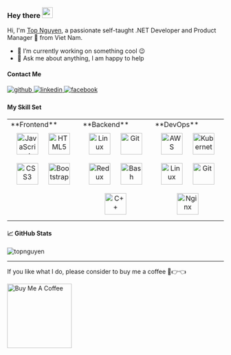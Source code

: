 ### Hey there <img src="https://media.giphy.com/media/hvRJCLFzcasrR4ia7z/giphy.gif" width="25px">

Hi, I'm [Top Nguyen](https://topnguyen.com/), a passionate self-taught .NET Developer and Product Manager 🚀 from Viet Nam.
- 🔭 I’m currently working on something cool :wink:
- 💬 Ask me about anything, I am happy to help

#### Contact Me

<div align="left">
  <a href="https://github.com/topnguyen" target="_blank">
  <img src=https://img.shields.io/badge/github-%2324292e.svg?&style=for-the-badge&logo=github&logoColor=white alt=github style="margin-bottom: 5px;" />
  </a>

  <a href="https://linkedin.com/in/topnguyen" target="_blank">
  <img src=https://img.shields.io/badge/linkedin-%231E77B5.svg?&style=for-the-badge&logo=linkedin&logoColor=white alt=linkedin style="margin-bottom: 5px;" />
  </a>

  <a href="https://www.facebook.com/topnguyen.net" target="_blank">
  <img src=https://img.shields.io/badge/facebook-%232E87FB.svg?&style=for-the-badge&logo=facebook&logoColor=white alt=facebook style="margin-bottom: 5px;" />
  </a>
</div>

#### My Skill Set

<table>
  <tr>
    <td valign="top" width="33%">
**Frontend** 
      <div align="center"> 
        <img style="margin: 10px" src="https://profilinator.rishav.dev/skills-assets/javascript-original.svg" alt="JavaScript" height="50" />
        <img style="margin: 10px" src="https://profilinator.rishav.dev/skills-assets/html5-original-wordmark.svg" alt="HTML5" height="50" />
        <img style="margin: 10px" src="https://profilinator.rishav.dev/skills-assets/css3-original-wordmark.svg" alt="CSS3" height="50" />
        <img style="margin: 10px" src="https://profilinator.rishav.dev/skills-assets/bootstrap-plain.svg" alt="Bootstrap" height="50" />
      </div>
    </td>
    <td valign="top" width="33%">
**Backend**  
      <div align="center">  
        <img style="margin: 10px" src="https://profilinator.rishav.dev/skills-assets/linux-original.svg" alt="Linux" height="50" />  
        <img style="margin: 10px" src="https://profilinator.rishav.dev/skills-assets/git-scm-icon.svg" alt="Git" height="50" />  
        <img style="margin: 10px" src="https://profilinator.rishav.dev/skills-assets/redux-original.svg" alt="Redux" height="50" />  
        <img style="margin: 10px" src="https://profilinator.rishav.dev/skills-assets/gnu_bash-icon.svg" alt="Bash" height="50" />  
        <img style="margin: 10px" src="https://profilinator.rishav.dev/skills-assets/cplusplus-original.svg" alt="C++" height="50" />  
      </div>
    </td>
    <td valign="top" width="33%">
**DevOps**  
      <div align="center">  
        <img style="margin: 10px" src="https://profilinator.rishav.dev/skills-assets/amazonwebservices-original-wordmark.svg" alt="AWS" height="50" />  
        <img style="margin: 10px" src="https://profilinator.rishav.dev/skills-assets/kubernetes-icon.svg" alt="Kubernetes" height="50" />  
        <img style="margin: 10px" src="https://profilinator.rishav.dev/skills-assets/linux-original.svg" alt="Linux" height="50" />  
        <img style="margin: 10px" src="https://profilinator.rishav.dev/skills-assets/git-scm-icon.svg" alt="Git" height="50" />
        <img style="margin: 10px" src="https://profilinator.rishav.dev/skills-assets/nginx-original.svg" alt="Nginx" height="50" />  
      </div>
    </td>
  </tr>
</table>

#### 📈 GitHub Stats
<div align="left">
  <img src="https://github-readme-stats.vercel.app/api?username=topnguyen&show_icons=true&theme=dracula" alt="topnguyen" />
</div>

---

If you like what I do, please consider to buy me a coffee 🥺👉👈

<a href="https://www.buymeacoffee.com/topnguyen" target="_blank"><img src="https://cdn.buymeacoffee.com/buttons/v2/default-yellow.png" alt="Buy Me A Coffee" width="150"></a>
